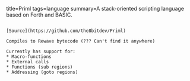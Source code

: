 title=Priml
tags=language
summary=A stack-oriented scripting language based on Forth and BASIC.
~~~~~~

[Source](https://github.com/the8bitdev/Priml)

Compiles to Rewave bytecode (??? Can't find it anywhere)

Currently has support for:
* Macro-functions
* External calls
* Functions (sub regions)
* Addressing (goto regions)

